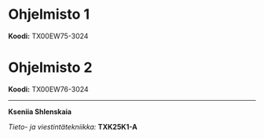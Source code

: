 # Ohjelmisto 1
**Koodi:** TX00EW75-3024

# Ohjelmisto 2
**Koodi:** TX00EW76-3024

---
**Kseniia Shlenskaia**

*Tieto- ja viestintätekniikka:* **TXK25K1-A**

